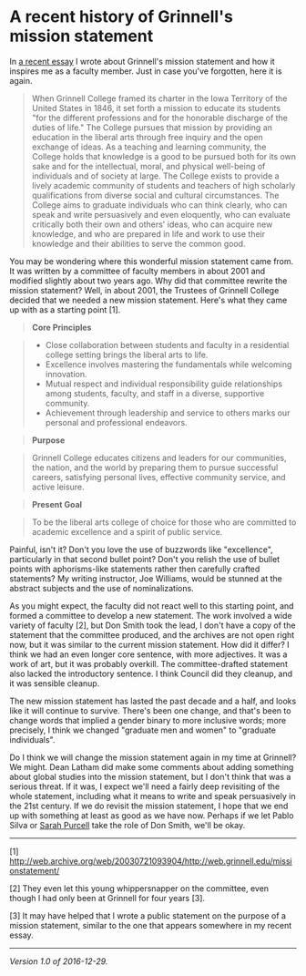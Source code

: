 A recent history of Grinnell's mission statement
================================================

In [a recent essay](grinnell-mission-statement) I wrote about Grinnell's
mission statement and how it inspires me as a faculty member.  Just in
case you've forgotten, here it is again.

> When Grinnell College framed its charter in the Iowa Territory of the
United States in 1846, it set forth a mission to educate its students "for
the different professions and for the honorable discharge of the duties
of life." The College pursues that mission by providing an education in
the liberal arts through free inquiry and the open exchange of ideas. As
a teaching and learning community, the College holds that knowledge is a
good to be pursued both for its own sake and for the intellectual, moral,
and physical well-being of individuals and of society at large. The
College exists to provide a lively academic community of students
and teachers of high scholarly qualifications from diverse social and
cultural circumstances. The College aims to graduate individuals who can
think clearly, who can speak and write persuasively and even eloquently,
who can evaluate critically both their own and others' ideas, who can
acquire new knowledge, and who are prepared in life and work to use
their knowledge and their abilities to serve the common good.

You may be wondering where this wonderful mission statement came from.
It was written by a committee of faculty members in about 2001 and
modified slightly about two years ago.  Why did that committee rewrite
the mission statement?  Well, in about 2001, the Trustees of Grinnell
College decided that we needed a new mission statement.  Here's what
they came up with as a starting point [1].

> **Core Principles**

> * Close collaboration between students and faculty in a residential college setting brings the liberal arts to life.
> * Excellence involves mastering the fundamentals while welcoming innovation.
> * Mutual respect and individual responsibility guide relationships among students, faculty, and staff in a diverse, supportive community.
> * Achievement through leadership and service to others marks our personal and professional endeavors.

> **Purpose**

> Grinnell College educates citizens and leaders for our communities, the nation, and the world by preparing them to pursue successful careers, satisfying personal lives, effective community service, and active leisure.

> **Present Goal**

> To be the liberal arts college of choice for those who are committed
to academic excellence and a spirit of public service. 

Painful, isn't it?  Don't you love the use of buzzwords like "excellence",
particularly in that second bullet point?  Don't you relish the use
of bullet points with aphorisms-like statements rather then carefully
crafted statements?  My writing instructor, Joe Williams, would be
stunned at the abstract subjects and the use of nominalizations.

As you might expect, the faculty did not react well to this starting
point, and formed a committee to develop a new statement.  The work
involved a wide variety of faculty [2], but Don Smith took the lead,
I don't have a copy of the statement that the committee produced, and
the archives are not open right now, but it was similar to the current
mission statement.  How did it differ?  I think we had an even longer
core sentence, with more adjectives.  It was a work of art, but it was
probably overkill.  The committee-drafted statement also lacked the
introductory sentence.  I think Council did they cleanup, and it was
sensible cleanup.

The new mission statement has lasted the past decade and a half,
and looks like it will continue to survive.  There's been one change,
and that's been to change words that implied a gender binary to more
inclusive words; more precisely, I think we changed "graduate men and
women" to "graduate individuals".

Do I think we will change the mission statement again in my time at
Grinnell?  We might.  Dean Latham did make some comments about adding
something about global studies into the mission statement, but I don't
think that was a serious threat. If it was, I expect we'll need a fairly
deep revisiting of the whole statement, including what it means to write
and speak persuasively in the 21st century.  If we do revisit the mission
statement, I hope that we end up with something at least as good as we
have now.  Perhaps if we let Pablo Silva or [Sarah Purcell](sarah-purcell)
take the role of Don Smith, we'll be okay.

---

[1] <http://web.archive.org/web/20030721093904/http://web.grinnell.edu/missionstatement/>

[2] They even let this young whippersnapper on the committee, even though I had only been at Grinnell for four years [3].

[3] It may have helped that I wrote a public statement on the purpose
of a mission statement, similar to the one that appears somewhere in my
recent essay.

---

*Version 1.0 of 2016-12-29.*
